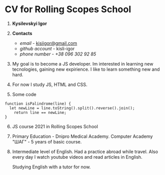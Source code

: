 # CV for Rolling Scopes School

1. **Kysilevskyi Igor**

2. **Contacts**

   - _email_ - kisiigor@gmail.com
   - _github account_ - kisli-igor
   - _phone number_ - _+38 096 302 92 85_

3. My goal is to become a JS developer. Im interested in learning new tecnologies, gaining new expirience. I like to learn something new and hard.

4. For now I study JS, HTML and CSS.

5. Some code

```
function isPalindrome(line) {
  let newLine = line.toString().split().reverse().join();
    return line == newLine;
}
```

6. JS course 2021 in Rolling Scopes School

7. Primary Education - Dnipro Medical Academy.
   Computer Academy "ШАГ" - 5 years of basic course.

8. Intermediate level of English. Had a practice abroad while travel. Also every day I watch youtube videos and read articles in English.

   Studying English with a tutor for now.
